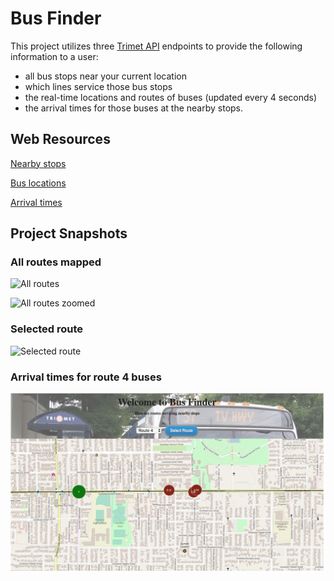 # Bus Finder

This project utilizes three [Trimet API](https://developer.trimet.org/ws_docs/) endpoints to provide the following information
to a user:

* all bus stops near your current location
* which lines service those bus stops
* the real-time locations and routes of buses (updated every 4 seconds)
* the arrival times for those buses at the nearby stops.

## Web Resources

[Nearby stops](https://developer.trimet.org/ws_docs/stop_location_ws.shtml)

[Bus locations](https://developer.trimet.org/ws_docs/vehicle_locations_ws.shtml)

[Arrival times](https://developer.trimet.org/ws_docs/arrivals_ws.shtml)

## Project Snapshots

### All routes mapped
![All routes](All_routes.png)

![All routes zoomed](All_routes_zoom.png)

### Selected route
![Selected route](Route_4.png)


### Arrival times for route 4 buses
![Arrival times](Times.png)